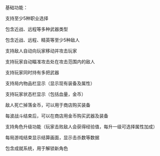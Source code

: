 基础功能：

支持至少5种职业选择

包含近战、远程等多种武器类型

包含近战、远程、精英等至少5种敌人

支持敌人自动向玩家移动并攻击玩家

支持玩家自动瞄准攻击处在攻击范围内的敌人

支持玩家同时持有多把武器

支持局内物品栏显示（显示现有装备及属性）

支持玩家状态栏显示（包括血量，金币）

敌人死亡掉落金币，可以用于商店购买装备

每波战斗结束后，可以在商店用金币购买武器及装备

支持角色升级功能（玩家击败敌人会获得经验值，每升一级可选择属性加成）

每局游戏结束显示结算画面，显示击杀数等数据

包含成就系统，用于解锁新角色


